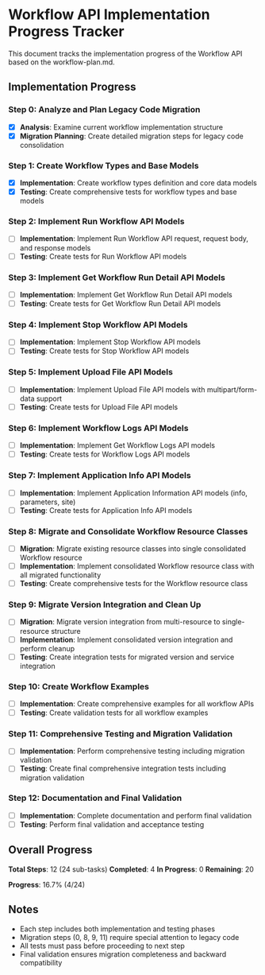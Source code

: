 # Workflow API Implementation Progress Tracker

This document tracks the implementation progress of the Workflow API based on the workflow-plan.md.

## Implementation Progress

### Step 0: Analyze and Plan Legacy Code Migration
- [x] **Analysis**: Examine current workflow implementation structure
- [x] **Migration Planning**: Create detailed migration steps for legacy code consolidation

### Step 1: Create Workflow Types and Base Models
- [x] **Implementation**: Create workflow types definition and core data models
- [x] **Testing**: Create comprehensive tests for workflow types and base models

### Step 2: Implement Run Workflow API Models
- [ ] **Implementation**: Implement Run Workflow API request, request body, and response models
- [ ] **Testing**: Create tests for Run Workflow API models

### Step 3: Implement Get Workflow Run Detail API Models
- [ ] **Implementation**: Implement Get Workflow Run Detail API models
- [ ] **Testing**: Create tests for Get Workflow Run Detail API models

### Step 4: Implement Stop Workflow API Models
- [ ] **Implementation**: Implement Stop Workflow API models
- [ ] **Testing**: Create tests for Stop Workflow API models

### Step 5: Implement Upload File API Models
- [ ] **Implementation**: Implement Upload File API models with multipart/form-data support
- [ ] **Testing**: Create tests for Upload File API models

### Step 6: Implement Workflow Logs API Models
- [ ] **Implementation**: Implement Get Workflow Logs API models
- [ ] **Testing**: Create tests for Workflow Logs API models

### Step 7: Implement Application Info API Models
- [ ] **Implementation**: Implement Application Information API models (info, parameters, site)
- [ ] **Testing**: Create tests for Application Info API models

### Step 8: Migrate and Consolidate Workflow Resource Classes
- [ ] **Migration**: Migrate existing resource classes into single consolidated Workflow resource
- [ ] **Implementation**: Implement consolidated Workflow resource class with all migrated functionality
- [ ] **Testing**: Create comprehensive tests for the Workflow resource class

### Step 9: Migrate Version Integration and Clean Up
- [ ] **Migration**: Migrate version integration from multi-resource to single-resource structure
- [ ] **Implementation**: Implement consolidated version integration and perform cleanup
- [ ] **Testing**: Create integration tests for migrated version and service integration

### Step 10: Create Workflow Examples
- [ ] **Implementation**: Create comprehensive examples for all workflow APIs
- [ ] **Testing**: Create validation tests for all workflow examples

### Step 11: Comprehensive Testing and Migration Validation
- [ ] **Implementation**: Perform comprehensive testing including migration validation
- [ ] **Testing**: Create final comprehensive integration tests including migration validation

### Step 12: Documentation and Final Validation
- [ ] **Implementation**: Complete documentation and perform final validation
- [ ] **Testing**: Perform final validation and acceptance testing

## Overall Progress

**Total Steps**: 12 (24 sub-tasks)
**Completed**: 4
**In Progress**: 0
**Remaining**: 20

**Progress**: 16.7% (4/24)

## Notes

- Each step includes both implementation and testing phases
- Migration steps (0, 8, 9, 11) require special attention to legacy code
- All tests must pass before proceeding to next step
- Final validation ensures migration completeness and backward compatibility